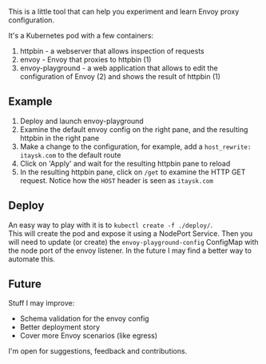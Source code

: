 This is a little tool that can help you experiment and learn Envoy proxy configuration.

It's a Kubernetes pod with a few containers:
1. httpbin - a webserver that allows inspection of requests
2. envoy - Envoy that proxies to httpbin (1)
3. envoy-playground - a web application that allows to edit the configuration of Envoy (2) and shows the result of httpbin (1)

## Example

1. Deploy and launch envoy-playground
2. Examine the default envoy config on the right pane, and the resulting httpbin in the right pane
3. Make a change to the configuration, for example, add a `host_rewrite: itaysk.com` to the default route
4. Click on 'Apply' and wait for the resulting httpbin pane to reload
5. In the resulting httpbin pane, click on `/get` to examine the HTTP GET request. Notice how the `HOST` header is seen as `itaysk.com`

## Deploy

An easy way to play with it is to `kubectl create -f ./deploy/`.  
This will create the pod and expose it using a NodePort Service. Then you will need to update (or create) the `envoy-playground-config` ConfigMap with the node port of the envoy listener.
In the future I may find a better way to automate this.

## Future

Stuff I may improve:

- Schema validation for the envoy config
- Better deployment story
- Cover more Envoy scenarios (like egress)

I'm open for suggestions, feedback and contributions.
